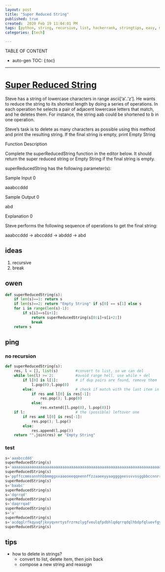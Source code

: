 ```yaml
---
layout: post
title: "Super Reduced String"
published: true
created:  2020 Feb 19 11:04:01 PM
tags: [python, string, recursive, list, hackerrank, stringtips, easy, medium]
categories: [tech]

---
```


TABLE OF CONTENT

* auto-gen TOC:
{:toc}

- - -

# [Super Reduced String](https://www.hackerrank.com/challenges/reduced-string/problem)

Steve has a string of lowercase characters in range ascii[‘a’..’z’]. He wants
to reduce the string to its shortest length by doing a series of operations. In
each operation he selects a pair of adjacent lowercase letters that match, and
he deletes them. For instance, the string aab could be shortened to b in one
operation.

Steve’s task is to delete as many characters as possible using this method and
print the resulting string. If the final string is empty, print Empty String

Function Description

Complete the superReducedString function in the editor below. It should return
the super reduced string or Empty String if the final string is empty.

superReducedString has the following parameter(s):

Sample Input 0

aaabccddd

Sample Output 0

abd

Explanation 0

Steve performs the following sequence of operations to get the final string:

aaabccddd → abccddd → abddd → abd


## ideas

1. recursive
2. break

## owen

```python
def superReducedString(s):
    if len(s)==1: return s
    if len(s)==2: return "Empty String" if s[0] == s[1] else s
    for i in range(len(s)-1):
        if s[i]==s[i+1]:
            return superReducedString(s[0:i]+s[i+2:])
            break
    return s
```

## ping

### no recursion

```python
def superReducedString(s):
    res, l = [], list(s)        #convert to list, so we can del
    while len(l) >= 2:          #avoid range hell, use while + del
        if l[0] is l[1]:        # if dup pairs are found, remove them
            l.pop(0);l.pop(0)
        else:                   # check if match with the last item in res
            if res and l[0] is res[-1]:
                res.pop(); l.pop(0)
            else:
                res.extend([l.pop(0), l.pop(0)])
    if l:                       # the (possible) leftover one
        if res and l[0] is res[-1]:
            res.pop(); l.pop()
        else:
            res.append(l.pop())
    return "".join(res) or "Empty String"
```

### test

```python
s='aaabccddd'
superReducedString(s)
s='aaaaaaaaaaaaaaaaaaaaaaaaaaaaaaaaaaaaaaaaaaaaaaaaaaaaaaaaaaaaaaaaaaaaaaaaaaaaaaaaaaaaaaaaaaaaaaaaaaaa'
superReducedString(s)
s='ppffccmmssnnhhbbmmggxxaaooeeqqeennffzzaaeeyyaaggggeessvvssggbbccnnrrjjxxuuzzbbjjrruuaaccaaoommkkkkxx'
superReducedString(s)
s='baabc'
superReducedString(s)
s='dqrrqd'
superReducedString(s)
s='daqrrqad'
superReducedString(s)
s='a'
superReducedString(s)
s='acdqglrfkqyuqfjkxyqvnrtysfrzrmzlygfveulqfpdbhlqdqrrqdqlhbdpfqluevfgylzmrzrfsytrnvqyxkjfquyqkfrlacdqj'
superReducedString(s)

```

## tips

* how to delete in strings?
  - convert to list, delete item, then join back
  - compose a new string and reassign


